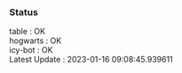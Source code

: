 ### Status


table : OK  
hogwarts : OK  
icy-bot : OK  
Latest Update : 2023-01-16 09:08:45.939611
